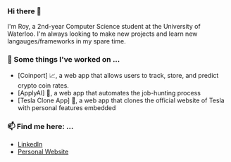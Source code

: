 ### Hi there 👋

I'm Roy, a 2nd-year Computer Science student at the University of Waterloo. I'm always looking to make new projects and learn new langauges/frameworks in my spare time. 

### 🔭 Some things I've worked on ...
- [Coinport] 📈, a web app that allows users to track, store, and predict crypto coin rates.
- [ApplyAI] 🤖, a web app that automates the job-hunting process
- [Tesla Clone App] 🚗, a web app that clones the official website of Tesla with personal features embedded
<!--
### 🌱 I’m learning ...
- Tyescript and Node.js 
- More about data structures and algorithms on Coursera
-->
### 📫 Find me here: ...
- [LinkedIn](https://www.linkedin.com/in/roychon)
- [Personal Website](https://roychon.github.io)
